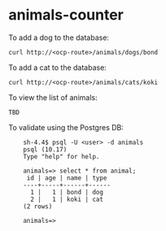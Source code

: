 # animals-counter


To add a dog to the database: 
    
    curl http://<ocp-route>/animals/dogs/bond

  
To add a cat to the database: 
    
    curl http://<ocp-route>/animals/cats/koki
  

To view the list of animals:
    
    TBD 


To validate using the Postgres DB: 

        sh-4.4$ psql -U <user> -d animals
        psql (10.17)
        Type "help" for help.

        animals=> select * from animal;
         id | age | name | type 
        ----+-----+------+------
          1 |   1 | bond | dog
          2 |   1 | koki | cat
        (2 rows)

        animals=> 
